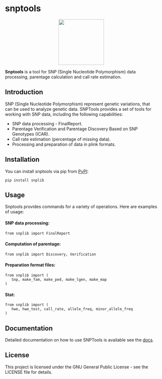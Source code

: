 # snptools
<p align="center">
  <img width="150" height="150" src="./iconlib.png">
</p>

**Snptools** is a tool for SNP (Single Nucleotide Polymorphism) data processing, 
parentage calculation and call rate estimation.

## Introduction

SNP (Single Nucleotide Polymorphism) represent genetic variations, that can 
be used to analyze genetic data. SNPTools provides a set of tools for working 
with SNP data, including the following capabilities:

- SNP data processing - FinalReport.
- Parentage Verification and Parentage Discovery Based on SNP Genotypes (ICAR). 
- Call rate estimation (percentage of missing data).
- Processing and preparation of data in plink formats.

## Installation
You can install snptools via pip from [PyPI](https://pypi.org/project/snplib/):
```
pip install snplib
```

## Usage
Snptools provides commands for a variety of operations. Here are examples of 
usage:

#### SNP data processing:
```
from snplib import FinalReport
```

#### Computation of parentage:
```
from snplib import Discovery, Verification
```

#### Preparation format files:
```
from snplib import (
   Snp, make_fam, make_ped, make_lgen, make_map
)
```

#### Stat:
```
from snplib import (
   hwe, hwe_test, call_rate, allele_freq, minor_allele_freq
)
```

## Documentation
Detailed documentation on how to use SNPTools is available see the [docs](https://snptools.readthedocs.io/en/latest/).

## License
This project is licensed under the GNU General Public License - see the 
LICENSE file for details.
